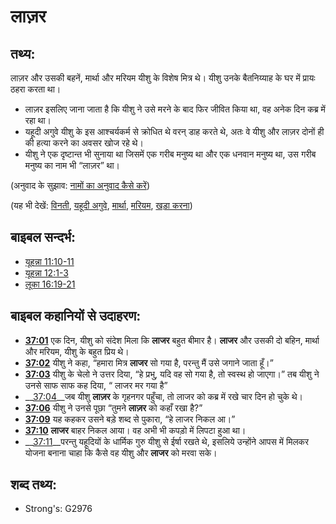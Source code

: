 # लाज़र #

## तथ्य: ##

लाज़र और उसकी बहनें, मार्था और मरियम यीशु के विशेष मित्र थे। यीशु उनके बैतनिय्याह के घर में प्रायः ठहरा करता था।

* लाज़र इसलिए जाना जाता है कि यीशु ने उसे मरने के बाद फिर जीवित किया था, वह अनेक दिन कब्र में रहा था।
* यहूदी अगुवे यीशु के इस आश्चर्यकर्म से क्रोधित थे वरन् डाह करते थे, अतः वे यीशु और लाज़र दोनों ही की हत्या करने का अवसर खोज रहे थे।
* यीशु ने एक दृष्टान्त भी सुनाया था जिसमें एक गरीब मनुष्य था और एक धनवान मनुष्य था, उस गरीब मनुष्य का नाम भी “लाज़र” था।

(अनुवाद के सुझाव: [नामों का अनुवाद कैसे करें](rc://hi/ta/man/translate/translate-names))

(यह भी देखें: [विनती](../other/beg.md), [यहूदी अगुवे](../other/jewishleaders.md), [मार्था](../names/martha.md), [मरियम](../names/mary.md), [खड़ा करना](../other/raise.md))

## बाइबल सन्दर्भ: ##

* [यूहन्ना 11:10-11](rc://hi/tn/help/jhn/11/10)
* [यूहन्ना 12:1-3](rc://hi/tn/help/jhn/12/01)
* [लूका 16:19-21](rc://hi/tn/help/luk/16/19)

## बाइबल कहानियों से उदाहरण: ##

* __[37:01](rc://hi/tn/help/obs/37/01)__ एक दिन, यीशु को संदेश मिला कि __लाजर__ बहुत बीमार है। __लाजर__ और उसकी दो बहिन, मार्था और मरियम, यीशु के बहुत प्रिय थे।
* __[37:02](rc://hi/tn/help/obs/37/02)__ यीशु ने कहा, “हमारा मित्र __लाजर__ सो गया है, परन्तु मैं उसे जगाने जाता हूँ।”
* __[37:03](rc://hi/tn/help/obs/37/03)__ यीशु के चेलो ने उत्तर दिया, “हे प्रभु, यदि वह सो गया है, तो स्वस्थ हो जाएगा।” तब यीशु ने उनसे साफ साफ कह दिया, “ लाजर मर गया है”
* __[37:04](rc://hi/tn/help/obs/37/04)__जब यीशु __लाज़र__ के गृहनगर पहुँचा, तो लाजर को कब्र में रखे चार दिन हो चुके थे।
* __[37:06](rc://hi/tn/help/obs/37/06)__ यीशु ने उनसे पूछा “तुमने __लाज़र__ को कहाँ रखा है?”
* __[37:09](rc://hi/tn/help/obs/37/09)__ यह कहकर उसने बड़े शब्द से पुकारा, “हे लाजर निकल आ।”
* __[37:10](rc://hi/tn/help/obs/37/10)__ __लाजर__ बाहर निकल आया। वह अभी भी कपड़ो में लिपटा हुआ था।
* __[37:11](rc://hi/tn/help/obs/37/11)__परन्तु यहूदियों के धार्मिक गुरु यीशु से ईर्षा रखते थे, इसलिये उन्होंने आपस में मिलकर योजना बनाना चाहा कि कैसे वह यीशु और __लाजर__ को मरवा सके।

## शब्द तथ्य: ##

* Strong's: G2976
